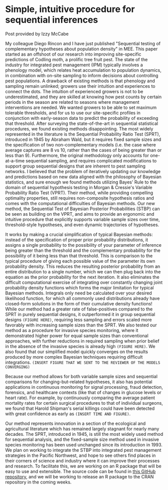 # Simple, intuitive procedure for sequential inferences
Post provided by Izzy McCabe

My colleague Diego Rincon and I have just published "Sequential testing of complementary hypotheses about population density" in MEE.
This paper started as an offshoot of our research into improving site-specific predictions of Codling moth, a prolific tree fruit pest.
The state of the industry for integrated pest management (IPM) typically involves a phenology model, which relates heat accumulation to
population dynamics, in combination with on-site sampling to inform decisions about controlling pest populations. A drawback of existing
methods is that phenology and sampling remain unlinked; growers use their intuition and experiences to connect the dots. The
intuition of experienced growers is not to be underestimated, and they are skilled at knowing how pest counts by certain periods in
the season are related to seasons where management interventions are needed. We wanted growers to be able to set maximum tolerable thresholds,
and for us to use our site-specific profiles in conjunction with early-season data to predict the probability of exceeding that threshold.
After surveying the state-of-the-art in sequential statistical procedures, we found existing methods disappointing. The most widely represented
in the literature is the Sequential Probability Ratio Test (SPRT), introduced in 1945 by Abraham Wald, but it requires fixed sample sizes and
the specification of two non-complementary models (i.e. the case where average captures are 8 vs 10, rather than the cases of being greater than
or less than 9). Furthermore, the original methodology only accounts for one-at-a-time sequential sampling, and requires complicated modifications
to support group sequential designs that are inherent to pest sampling networks. I believed that the problem of iteratively updating our knowledge
and predictions based on new data aligned with the philosophy of Bayesian statistics, and sure enough we found methods utilizing Bayes' Rule to
the domain of sequential hypothesis testing in Morgan & Cressie's Variable Probability Ratio Test (VPRT). Their method, while providing compelling
optimality properties, still requires non-composite hypothesis ratios and comes with the computational difficulties of Bayesian methods. Our new method,
the Sequential Test of Bayesian Posterior Probabilities (STBP) can be seen as building on the VPRT, and aims to provide an ergonomic and intuitive procedure
that explicitly supports variable sample sizes over time, threshold-style hypotheses, and even dynamic trajectories of hypotheses.

It works by making a crucial simplification of typical Bayesian methods: instead of the specification of proper prior probability distributions, it
assigns a single probability to the possibility of your parameter of inference being greater than the threshold and the complementary probability for the
possibility of it being less than that threshold. This is comparison to the typical procedure of giving each possible value of the parameter its own
probability density. This reduces the resulting posterior probability from an entire distribution to a single number, which we can then plug back into
the equation as the prior probability for the next iteration. It also eliminates the difficult computational exercise of integrating over constantly changing
joint probability density functions which forms the major limitation for typical Bayesian methods. Integrals only need be calculated over your desired likelihood
function, for which all commonly used distributions already have closed-form solutions in the form of their cumulative density functions! While our method had a
greater rate of false-positives compared to the SPRT in purely sequential designs, it outperformed it in group sequential designs `(FIGURE HERE)`, requiring less sampling and
errors scaled more favorably with increasing sample sizes than the SPRT. We also tested our method as a procedure for invasive species monitoring, where it
demonstrated higher power for equal sample sizes than conventional approaches, with further reductions in required sampling when prior belief in the absence of
the invasive species is already high `(FIGURE HERE)`. We also found that our simplified model quickly converges on the results produced by more complex Bayesian techniques
requiring difficult integrations. `(INSERT FIGURE THAT WE SENT TO THE REVIEWER OF THE MODELS CONVERGING)` 

Because our method allows for both variable sample sizes and sequential comparisons for changing-but-related hypotheses, it also has potential applications
in continuous monitoring for signal processing, fraud detection, forensics, and healthcare contexts (like that of changes in glucose levels or heart rate).
For example, by continuously comparing the average patient mortality rates for certain surgical procedures to
that of individual surgeons, we found that Harold Shipman's serial killings could have been detected with great confidence as early as `(INSERT TIME AND FIGURE)`.

Our method represents innovation in a section of the ecological and agricultural literature which has remained largely stagnant for nearly many decades.
The SPRT, introduced in 1945, is still the most widely used method for sequential analysis, and the fixed-sample size method used in invasive species
monitoring has been used unchanged since its introduction in 1993. We plan on working to integrate the STBP into integrated pest management strategies
in the Pacific Northwest, and hope to see others find places in their corners of science and industry where it can improve their processes and research.
To facilitate this, we are working on an R package that will be easy to use and extensible.
The source code can be found in [this GitHub repository](https://github.com/PacificBird/STBP), and we will be working to release an R package to the CRAN
repository in the coming weeks.

